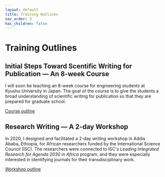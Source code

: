```yaml
---
layout: default
title: Training Outlines
nav_order: 3
has_children: false
---
```


# Training Outlines

## Initial Steps Toward Scentific Writing for Publication &mdash; An 8-week Course

I will soon be teaching an 8-week course for engineering students at Kyushu University in Japan. The goal of the course is to give the students a broad understanding of scientific writing for publication so that they are prepared for graduate school.

[Course outline](/docs/scientific-writing-eight-week-course-kyushu.pdf)

## Research Writing &mdash; A 2-day Workshop

In 2020, I designed and facilitated a 2-day writing workshop in Addis Ababa, Ethiopia, for African researchers funded by the International Science Council (ISC). The researchers were connected to ISC's *Leading Integrated Research for Agenda 2030 in Africa* program, and they were especially interested in identifying journals for their transdisciplinary work.

[Workshop outline](/docs/research-writing-two-day-workshop-ethiopia.pdf)
